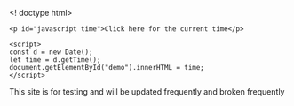<! doctype html>
  <head>
    <meta name="viewport" content="width=device-width, initial-scale=1">

  </head>
  <body>

    <p id="javascript time">Click here for the current time</p>

    <script>
    const d = new Date();
    let time = d.getTime();
    document.getElementById("demo").innerHTML = time;
    </script>

<p>This site is for testing and will be updated frequently and broken frequently</p>

  </body>
</html>


